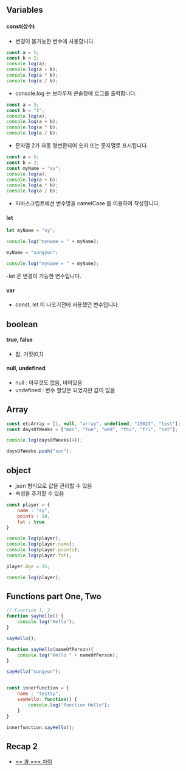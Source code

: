 ## Variables
#### const(상수)
- 변경이 불가능한 변수에 사용합니다.
```js
const a = 5;
const b = 2;
console.log(a);
console.log(a + b);
console.log(a * b);
console.log(a / b);
```
- console.log 는 브라우져 콘솔창에 로그를 출력합니다.

```js
const a = 5;
const b = "2";
console.log(a);
console.log(a + b);
console.log(a * b);
console.log(a / b);
```
- 문자열 2가 자동 형변환되어 숫자 또는 문자열로 표시됩니다.

```js
const a = 5;
const b = 2;
const myName = "sy";
console.log(a);
console.log(a + b);
console.log(a * b);
console.log(a / b);
```
- 자바스크립트에선 변수명을 camelCase 를 이용하여 작성합니다.

#### let
```js
let myName = "sy";

console.log("myname = " + myName);

myName = "sungyun";

console.log("myname = " + myName);
```
-let 은 변경이 가능한 변수입니다.

#### var
- const, let 이 나오기전에 사용했던 변수입니다.


## boolean
#### true, false
- 참, 거짓(0,1)
#### null, undefined
- null : 아무것도 없음, 비어있음
- undefined : 변수 할당은 되었지만 값이 없음

## Array
```js
const etcArray = [1, null, "array", undefined, "19023", "test"];
const daysOfWeeks = ["mon", "tue", "wed", "thu", "fri", "sat"];

console.log(daysOfWeeks[4]);

daysOfWeeks.push("sun");
```

## object
- json 형식으로 값을 관리할 수 있음
- 속성을 추가할 수 있음
```js
const player = {
    name : "sy",
    points : 10,
    fat : true
}

console.log(player);
console.log(player.name);
console.log(player.points);
console.log(player.fat);

player.Age = 15;

console.log(player);
```

## Functions part One, Two
```js
// Function 1, 2
function sayHello() {
    console.log("Hello");
}

sayHello();

function sayHello(nameOfPerson){
    console.log("Hello " + nameOfPerson);
}

sayHello("sungyun");


const innerfunction = {
    name : "testSy",
    sayHello: function() {
        console.log("function Hello");
    }
}

innerfunction.sayHello();
```
## Recap 2
- [== 과 === 차이](https://velog.io/@filoscoder/-%EC%99%80-%EC%9D%98-%EC%B0%A8%EC%9D%B4-oak1091tes)